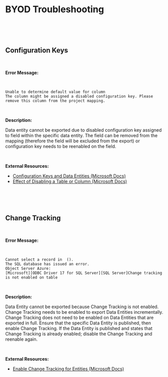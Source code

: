 # BYOD Troubleshooting



<br />
<br />
<br />

<!--- Page Break --->
<div style="page-break-after: always"> 
<!--- Page Break --->



## Configuration Keys

<br />

**Error Message:**

<br />

```
Unable to determine default value for column
The column might be assigned a disabled configuration key. Please remove this column from the project mapping.
```

<br />

**Description:**

Data entity cannot be exported due to disabled configuration key assigned to field within the specific data entity. The field can be removed from the mapping (therefore the field will be excluded from the export) or configuration key needs to be reenabled on the field.

<br />

**External Resources:**

- [Configuration Keys and Data Entities (Microsoft Docs)](https://docs.microsoft.com/en-us/dynamics365/fin-ops-core/dev-itpro/data-entities/config-key-entities)
- [Effect of Disabling a Table or Column (Microsoft Docs)](https://docs.microsoft.com/en-us/dynamicsax-2012/developer/effect-of-disabling-a-table-or-column)



<br />
<br />
<br />

<!--- Page Break --->
<div style="page-break-after: always"> 
<!--- Page Break --->



## Change Tracking

<br />

**Error Message:**

<br />

```
Cannot select a record in  ().
The SQL database has issued an error.
Object Server Azure:
[Microsoft][ODBC Driver 17 for SQL Server][SQL Server]Change tracking is not enabled on table
```

<br />

**Description:**

Data Entity cannot be exported because Change Tracking is not enabled. Change Tracking needs to be enabled to export Data Entities incrementally. Change Tracking does not need to be enabled on Data Entities that are exported in full. Ensure that the specific Data Entity is published, then enable Change Tracking. If the Data Entity is published and states that Change Tracking is already enabled; disable the Change Tracking and reenable again.

<br />

**External Resources:**

- [Enable Change Tracking for Entities (Microsoft Docs)](https://docs.microsoft.com/en-us/dynamics365/fin-ops-core/dev-itpro/data-entities/entity-change-track)

